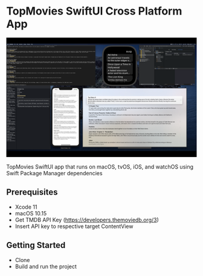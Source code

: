 # TopMovies SwiftUI Cross Platform App

![Alt text](./promo.png?raw=true "TopMovies SwiftUI Cross Platform App")

TopMovies SwiftUI app that runs on macOS, tvOS, iOS, and watchOS using Swift Package Manager dependencies

## Prerequisites
- Xcode 11
- macOS 10.15
- Get TMDB API Key (https://developers.themoviedb.org/3)
- Insert API key to respective target ContentView

## Getting Started
- Clone
- Build and run the project